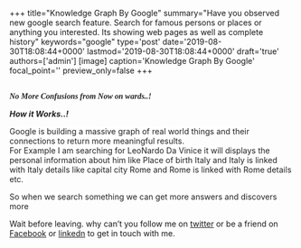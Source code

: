 +++
title="Knowledge Graph By Google"
summary="Have you observed new google search feature. Search for famous persons or places or anything you interested. Its showing web pages as well as complete history"
keywords="google"
type='post'
date='2019-08-30T18:08:44+0000'
lastmod='2019-08-30T18:08:44+0000'
draft='true'
authors=['admin']
[image]
caption='Knowledge Graph By Google'
focal_point=''
preview_only=false
+++
















<span style="font-family: Georgia, Times New Roman, serif;"><br>
<span style="background-color: white;"><b><i><span style="color: #222222;">No More Confusions from Now&nbsp;on wards..!</span></i></b></span></span>











<span style="background-color: white; background-position: initial initial; background-repeat: initial initial; color: #222222;"><b><i>How it Works..!</i></b></span>

<span style="background-color: white; background-position: initial initial; background-repeat: initial initial; color: #222222;">Google is building a massive graph of real world things and their connections to return more meaningful results.</span><br>
<span style="background-color: white; background-position: initial initial; background-repeat: initial initial; color: #222222;">For Example I am searching for LeoNardo Da Vinice it will displays the personal information about him like</span><span style="background-color: white;">&nbsp;</span><span style="background-color: white; background-position: initial initial; background-repeat: initial initial; color: #222222;">Place of birth Italy and Italy is linked with Italy details like capital city Rome and Rome is linked with Rome details etc.&nbsp;</span>

<span style="background-color: white; background-position: initial initial; background-repeat: initial initial; color: #222222;">So when we search something we can get more answers and discovers more</span>

















Wait before leaving.
why can’t you follow me on <a href="https://twitter.com/arungudelli" target="_blank" rel="noopener">twitter</a> or be a friend on <a href="https://www.facebook.com/gudelliArun" target="_blank" rel="noopener">Facebook</a> or  <a href="https://www.linkedin.com/in/arungudelli/" target="_blank" rel="noopener">linkedn</a> to get in touch with me.







